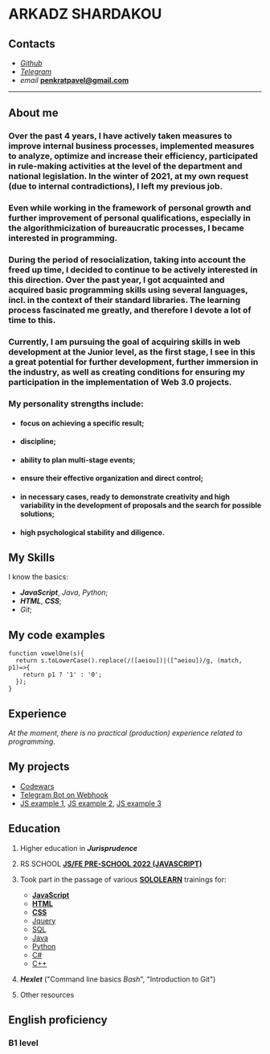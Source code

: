 ARKADZ SHARDAKOU
================

Contacts
--------
- [_Github_](https://github.com/Arkadz)
- [_Telegram_](https://t.me/ArkadzS)
- _email_ **penkratpavel@gmail.com**

--------


About me
--------
### Over the past 4 years, I have actively taken measures **to improve** internal business processes, **implemented measures** to analyze, optimize and increase their efficiency, participated in rule-making activities at the level of the department and national legislation. **In the winter of 2021, at my own request (due to internal contradictions), I left my previous job**. ###

### **Even while working in the framework of personal growth** and further improvement of personal qualifications, especially in the algorithmicization of bureaucratic processes, **I became interested in programming**. ### 

### During the period of resocialization, taking into account the freed up time, **I decided to continue to be actively interested in this direction**. Over the past year, I got acquainted and acquired **basic programming skills using several languages**, incl. in the context of their standard libraries. The learning process fascinated me greatly, and therefore **I devote a lot of time to this**. ###

### Currently, I am pursuing the goal of acquiring skills in web development at the Junior level, as the first stage, **I see in this a great potential for further development**, further immersion in the industry, as well as creating conditions for ensuring my participation **in the implementation of Web 3.0 projects**. ###

### My personality **strengths** include: ###
- #### focus on achieving a specific result; ####
- #### discipline; ####
- #### ability to plan multi-stage events; ####
- #### **ensure their effective organization and direct control**; ####
- #### in necessary cases, ready to demonstrate **creativity and high variability** in the  development of proposals and the search for possible solutions; ####
- #### **high psychological stability** and diligence. ####

My Skills
------
I know the basics:
- **_JavaScript_**, _Java_, _Python_;
- **_HTML_**, **_CSS_**;
- _Git_;

My code examples
-------------
```
function vowelOne(s){
  return s.toLowerCase().replace(/([aeiou])|([^aeiou])/g, (match, p1)=>{
    return p1 ? '1' : '0';
  });
}
```

Experience
----------
_At the moment, there is no practical (production) experience related to programming_.

My projects
-------------
- [Codewars](https://www.codewars.com/users/Arkadz/completed_solutions)
- [Telegram Bot on Webhook](https://github.com/Arkadz/Telegram_Bot_Webhook/blob/main/main.py)
- [JS example 1](https://arkadz.github.io/someJS_1), [JS example 2](https://arkadz.github.io/somejs2), [JS example 3](https://arkadz.github.io/someJs)

Education
---------
1. Higher education in ***Jurisprudence***
2. RS SCHOOL [**JS/FE PRE-SCHOOL 2022 (JAVASCRIPT)**](https://app.rs.school/certificate/cg5a4w6y)
3. Took part in the passage of various [**SOLOLEARN**](https://www.sololearn.com/profile/4952736) trainings for:
    - [**JavaScript**](https://www.sololearn.com/certificates/course/en/4952736/1024/landscape/png)
    - [**HTML**](https://www.sololearn.com/Certificate/1014-4952736/jpg/)
    - [**CSS**](https://www.sololearn.com/Certificate/1023-4952736/jpg/)
    - [Jquery](https://www.sololearn.com/Certificate/1059-4952736/jpg/)
    - [SQL](https://www.sololearn.com/Certificate/1082-4952736/jpg/)
    - [Java](https://www.sololearn.com/certificates/course/en/4952736/1068/landscape/png)
    - [Python](https://www.sololearn.com/Certificate/1060-4952736/jpg/)
    - [C#](https://www.sololearn.com/Certificate/1080-4952736/jpg/)
    - [C++](https://www.sololearn.com/Certificate/1051-4952736/jpg/)
     

4. ***Hexlet*** ("Command line basics _Bash_", "Introduction to Git")

5. Other resources

English proficiency
-------------------
### **B1** level ###
